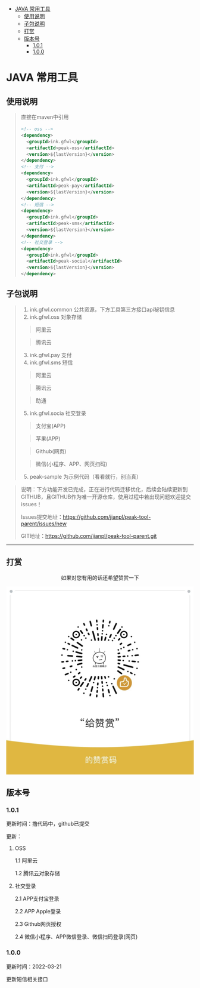 - [JAVA 常用工具](#java-常用工具)
  - [使用说明](#使用说明)
  - [子包说明](#子包说明)
  - [打赏](#打赏)
  - [版本号](#版本号)
    - [1.0.1](#101)
    - [1.0.0](#100)

# JAVA 常用工具

## 使用说明
> 直接在maven中引用
> ```xml
> <!-- oss -->
> <dependency>
>   <groupId>ink.gfwl</groupId>
>   <artifactId>peak-oss</artifactId>
>   <version>${lastVersion}</version>
> </dependency>
> <!-- 支付 -->
> <dependency>
>   <groupId>ink.gfwl</groupId>
>   <artifactId>peak-pay</artifactId>
>   <version>${lastVersion}</version>
> </dependency>
> <!-- 短信 -->
> <dependency>
>   <groupId>ink.gfwl</groupId>
>   <artifactId>peak-sms</artifactId>
>   <version>${lastVersion}</version>
> </dependency>
> <!-- 社交登录 -->
> <dependency>
>   <groupId>ink.gfwl</groupId>
>   <artifactId>peak-social</artifactId>
>   <version>${lastVersion}</version>
> </dependency>


## 子包说明
>
> 1. ink.gfwl.common 公共资源，下方工具第三方接口api秘钥信息
> 2. ink.gfwl.oss 对象存储
>> 阿里云
> 
>> 腾讯云
> 3. ink.gfwl.pay 支付
> 4. ink.gfwl.sms 短信
>> 阿里云
> 
>> 腾讯云
> 
>> 助通
> 5. ink.gfwl.socia 社交登录
>> 支付宝(APP)
> 
>> 苹果(APP)
>
>> Github(网页)
>
>> 微信(小程序、APP、网页扫码)
>
> 5. peak-sample 为示例代码（看看就行，别当真）



> 说明：下方功能开发已完成，正在进行代码迁移优化，后续会陆续更新到GITHUB，且GITHUB作为唯一开源仓库，使用过程中若出现问题欢迎提交issues！
>
> Issues提交地址：https://github.com/jianpl/peak-tool-parent/issues/new
>
> GIT地址：https://github.com/jianpl/peak-tool-parent.git
>


------
## 打赏
<p style="width: 100%;display: flex;justify-content: center">如果对您有用的话还希望赞赏一下</p>

<img src="img/admire.png" alt="admire" style="zoom: 50%;" />

## 版本号

### 1.0.1
更新时间：撸代码中，github已提交

更新：
1. OSS 

    1.1 阿里云
   
    1.2 腾讯云对象存储
   
2. 社交登录
    
    2.1 APP支付宝登录

    2.2 APP Apple登录

    2.3 Github网页授权

    2.4 微信小程序、APP微信登录、微信扫码登录(网页)

### 1.0.0
更新时间：2022-03-21

更新短信相关接口